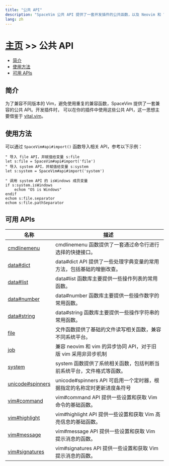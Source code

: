 ```yaml
---
title: "公共 API"
description: "SpaceVim 公共 API 提供了一套开发插件的公共函数，以及 Neovim 和 Vim 的兼容组件。"
lang: zh
---
```


# [主页](../) >> 公共 API

<!-- vim-markdown-toc GFM -->

- [简介](#简介)
- [使用方法](#使用方法)
- [可用 APIs](#可用-apis)

<!-- vim-markdown-toc -->

## 简介

为了兼容不同版本的 Vim，避免使用重复的兼容函数，SpaceVim 提供了一套兼容的公共 API。开发插件时，
可以在你的插件中使用这些公共 API，这一思想主要借鉴于 [vital.vim](https://github.com/vim-jp/vital.vim)。

## 使用方法

可以通过 `SpaceVim#api#import()` 函数导入相关 API，参考以下示例：

```vim
" 导入 file API，并赋值给变量 s:file
let s:file = SpaceVim#api#import('file')
" 导入 system API，并赋值给变量 s:system
let s:system = SpaceVim#api#import('system')

" 调用 system API 的 isWindows 成员变量
if s:system.isWindows
    echom "OS is Windows"
endif
echom s:file.separator
echom s:file.pathSeparator
```

<!-- call SpaceVim#dev#api#updateCn() -->

<!-- SpaceVim api cn list start -->

## 可用 APIs

| 名称                                  | 描述                                                                    |
| ------------------------------------- | ----------------------------------------------------------------------- |
| [cmdlinemenu](cmdlinemenu/)           | cmdlinemenu 函数提供了一套通过命令行进行选择的快捷接口。                |
| [data#dict](data/dict/)               | data#dict API 提供了一些处理字典变量的常用方法，包括基础的增删改查。    |
| [data#list](data/list/)               | data#list 函数库主要提供一些操作列表的常用函数。                        |
| [data#number](data/number/)           | data#number 函数库主要提供一些操作数字的常用函数。                      |
| [data#string](data/string/)           | data#string 函数库主要提供一些操作字符串的常用函数。                    |
| [file](file/)                         | 文件函数提供了基础的文件读写相关函数，兼容不同系统平台。                |
| [job](job/)                           | 兼容 neovim 和 vim 的异步协同 API，对于旧版 vim 采用非异步机制          |
| [system](system/)                     | system 函数提供了系统相关函数，包括判断当前系统平台，文件格式等函数。   |
| [unicode#spinners](unicode/spinners/) | unicode#spinners API 可启用一个定时器，根据指定的名称定时更新进度条符号 |
| [vim#command](vim/command/)           | vim#command API 提供一些设置和获取 Vim 命令的基础函数。                 |
| [vim#highlight](vim/highlight/)       | vim#highlight API 提供一些设置和获取 Vim 高亮信息的基础函数。           |
| [vim#message](vim/message/)           | vim#message API 提供一些设置和获取 Vim 提示消息的函数。                 |
| [vim#signatures](vim/signatures/)     | vim#signatures API 提供一些设置和获取 Vim 提示消息的函数。              |

<!-- SpaceVim api cn list end -->
